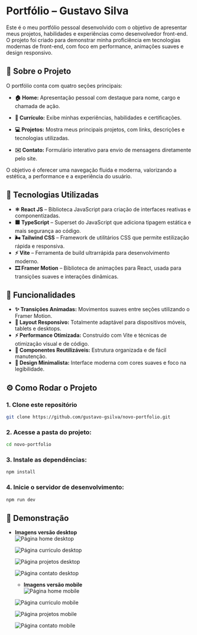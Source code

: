 # Portfólio – Gustavo Silva

Este é o meu portfólio pessoal desenvolvido com o objetivo de apresentar meus projetos, habilidades e experiências como desenvolvedor front-end.
O projeto foi criado para demonstrar minha proficiência em tecnologias modernas de front-end, com foco em performance, animações suaves e design responsivo.

## 🧠 Sobre o Projeto

O portfólio conta com quatro seções principais:

- **🏠 Home:** Apresentação pessoal com destaque para nome, cargo e chamada de ação.

- **📜 Currículo:** Exibe minhas experiências, habilidades e certificações.

- **💻 Projetos:** Mostra meus principais projetos, com links, descrições e tecnologias utilizadas.

- **✉️ Contato:** Formulário interativo para envio de mensagens diretamente pelo site.

O objetivo é oferecer uma navegação fluida e moderna, valorizando a estética, a performance e a experiência do usuário.

## 🧪 Tecnologias Utilizadas

- **⚛️ React JS** – Biblioteca JavaScript para criação de interfaces reativas e componentizadas.
- **🟦 TypeScript** – Superset do JavaScript que adiciona tipagem estática e mais segurança ao código.
- **🌬️ Tailwind CSS** – Framework de utilitários CSS que permite estilização rápida e responsiva.
- **⚡ Vite** – Ferramenta de build ultrarrápida para desenvolvimento moderno.
- **🎞️ Framer Motion** – Biblioteca de animações para React, usada para transições suaves e interações dinâmicas.

## 🚀 Funcionalidades

- **✨ Transições Animadas:** Movimentos suaves entre seções utilizando o Framer Motion.
- **📱 Layout Responsivo:** Totalmente adaptável para dispositivos móveis, tablets e desktops.
- **⚡ Performance Otimizada:** Construído com Vite e técnicas de otimização visual e de código.
- **🧩 Componentes Reutilizáveis:** Estrutura organizada e de fácil manutenção.
- **🎨 Design Minimalista:** Interface moderna com cores suaves e foco na legibilidade.

## ⚙️ Como Rodar o Projeto

### 1. Clone este repositório

```bash
git clone https://github.com/gustavo-gsilva/novo-portfolio.git
```

### 2. Acesse a pasta do projeto:

```bash
cd novo-portfolio
```

### 3. Instale as dependências:

```bash
npm install
```

### 4. Inicie o servidor de desenvolvimento:

```bash
npm run dev
```

## 📸 Demonstração

- **Imagens versão desktop**  
  ![Página home desktop](./src/assets/images/imagem-1.png)

  ![Página curriculo desktop](./src/assets/images/imagem-2.png)

  ![Página projetos desktop](./src/assets/images/imagem-3.png)

  ![Página contato desktop](./src/assets/images/imagem-4.png)

  - **Imagens versão mobile**  
  ![Página home mobile](./src/assets/images/imagem-mobile-1.png)

  ![Página curriculo mobile](./src/assets/images/imagem-mobile-2.png)

  ![Página projetos mobile](./src/assets/images/imagem-mobile-3.png)

  ![Página contato mobile](./src/assets/images/imagem-mobile-4.png)